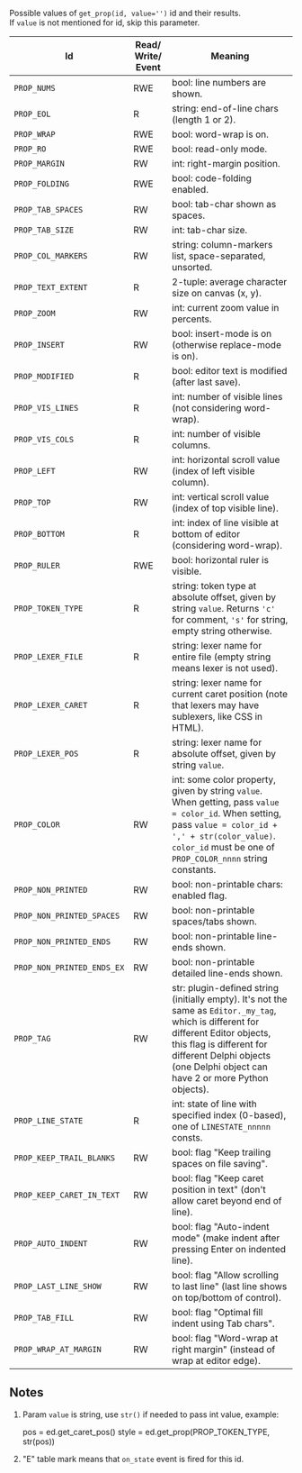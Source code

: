 Possible values of `get_prop(id, value='')` id and their results.  
If `value` is not mentioned for id, skip this parameter.

Id | Read/ Write/ Event | Meaning
---|--------------------|--------
`PROP_NUMS` | RWE | bool: line numbers are shown.
`PROP_EOL` | R | string: end-of-line chars (length 1 or 2).
`PROP_WRAP` | RWE | bool: word-wrap is on.
`PROP_RO` | RWE | bool: read-only mode.
`PROP_MARGIN` | RW | int: right-margin position.
`PROP_FOLDING` | RWE | bool: code-folding enabled.
`PROP_TAB_SPACES` | RW | bool: tab-char shown as spaces.
`PROP_TAB_SIZE` | RW | int: tab-char size.
`PROP_COL_MARKERS` | RW | string: column-markers list, space-separated, unsorted.
`PROP_TEXT_EXTENT` | R | 2-tuple: average character size on canvas (x, y).
`PROP_ZOOM` | RW | int: current zoom value in percents.
`PROP_INSERT` | RW | bool: insert-mode is on (otherwise replace-mode is on).
`PROP_MODIFIED` | R | bool: editor text is modified (after last save).
`PROP_VIS_LINES` | R | int: number of visible lines (not considering word-wrap).
`PROP_VIS_COLS` | R | int: number of visible columns.
`PROP_LEFT` | RW | int: horizontal scroll value (index of left visible column).
`PROP_TOP` | RW | int: vertical scroll value (index of top visible line).
`PROP_BOTTOM` | R | int: index of line visible at bottom of editor (considering word-wrap).
`PROP_RULER` | RWE | bool: horizontal ruler is visible.
`PROP_TOKEN_TYPE` | R | string: token type at absolute offset, given by string `value`. Returns `'c'` for comment, `'s'` for string, empty string otherwise. 
`PROP_LEXER_FILE` | R | string: lexer name for entire file (empty string means lexer is not used).
`PROP_LEXER_CARET` | R | string: lexer name for current caret position (note that lexers may have sublexers, like CSS in HTML).
`PROP_LEXER_POS` | R | string: lexer name for absolute offset, given by string `value`.
`PROP_COLOR` | RW | int: some color property, given by string `value`. When getting, pass `value = color_id`. When setting, pass `value = color_id + ',' + str(color_value)`. `color_id` must be one of `PROP_COLOR_nnnn` string constants. 
`PROP_NON_PRINTED`         | RW | bool: non-printable chars: enabled flag.
`PROP_NON_PRINTED_SPACES`  | RW | bool: non-printable spaces/tabs shown.
`PROP_NON_PRINTED_ENDS`    | RW | bool: non-printable line-ends shown.
`PROP_NON_PRINTED_ENDS_EX` | RW | bool: non-printable detailed line-ends shown.
`PROP_TAG` | RW | str: plugin-defined string (initially empty). It's not the same as `Editor._my_tag`, which is different for different Editor objects, this flag is different for different Delphi objects (one Delphi object can have 2 or more Python objects).
`PROP_LINE_STATE` | R | int: state of line with specified index (0-based), one of `LINESTATE_nnnnn` consts.
`PROP_KEEP_TRAIL_BLANKS` | RW | bool: flag "Keep trailing spaces on file saving".
`PROP_KEEP_CARET_IN_TEXT` | RW | bool: flag "Keep caret position in text" (don't allow caret beyond end of line).  
`PROP_AUTO_INDENT` | RW | bool: flag "Auto-indent mode" (make indent after pressing Enter on indented line).         
`PROP_LAST_LINE_SHOW` | RW | bool: flag "Allow scrolling to last line" (last line shows on top/bottom of control). 
`PROP_TAB_FILL` | RW | bool: flag "Optimal fill indent using Tab chars".    
`PROP_WRAP_AT_MARGIN` | RW | bool: flag "Word-wrap at right margin" (instead of wrap at editor edge).      


Notes
-----

1) Param `value` is string, use `str()` if needed to pass int value, example:

    pos = ed.get_caret_pos()
    style = ed.get_prop(PROP_TOKEN_TYPE, str(pos))

2) "E" table mark means that `on_state` event is fired for this id.
